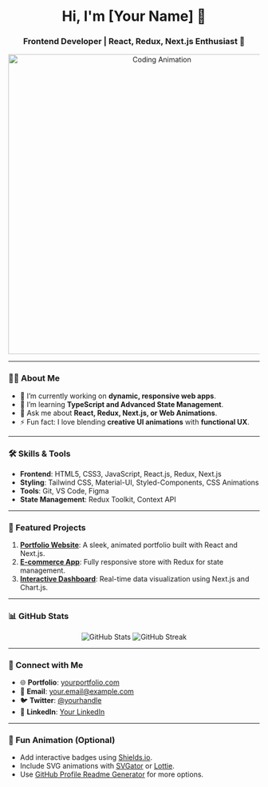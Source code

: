 <h1 align="center">Hi, I'm [Your Name] 👋</h1>
<h3 align="center">Frontend Developer | React, Redux, Next.js Enthusiast 🚀</h3>

<div align="center">
  <img src="https://media.giphy.com/media/qgQUggAC3Pfv687qPC/giphy.gif" width="600" alt="Coding Animation">
</div>

---

### 👨‍💻 About Me
- 🔭 I’m currently working on **dynamic, responsive web apps**.
- 🌱 I’m learning **TypeScript and Advanced State Management**.
- 💬 Ask me about **React, Redux, Next.js, or Web Animations**.
- ⚡ Fun fact: I love blending **creative UI animations** with **functional UX**.

---

### 🛠️ Skills & Tools
- **Frontend**: HTML5, CSS3, JavaScript, React.js, Redux, Next.js
- **Styling**: Tailwind CSS, Material-UI, Styled-Components, CSS Animations
- **Tools**: Git, VS Code, Figma
- **State Management**: Redux Toolkit, Context API

---

### 🌟 Featured Projects
1. **[Portfolio Website](https://yourportfolio.com)**: A sleek, animated portfolio built with React and Next.js.
2. **[E-commerce App](https://github.com/yourusername/ecommerce-app)**: Fully responsive store with Redux for state management.
3. **[Interactive Dashboard](https://github.com/yourusername/dashboard)**: Real-time data visualization using Next.js and Chart.js.

---

### 📊 GitHub Stats
<div align="center">
  <img src="https://github-readme-stats.vercel.app/api?username=yourusername&show_icons=true&theme=radical" alt="GitHub Stats">
  <img src="https://github-readme-streak-stats.herokuapp.com/?user=yourusername&theme=radical" alt="GitHub Streak">
</div>

---

### 💬 Connect with Me
- 🌐 **Portfolio**: [yourportfolio.com](https://yourportfolio.com)
- 📧 **Email**: [your.email@example.com](mailto:your.email@example.com)
- 🐦 **Twitter**: [@yourhandle](https://twitter.com/yourhandle)
- 💼 **LinkedIn**: [Your LinkedIn](https://linkedin.com/in/yourhandle)

---

### 🎨 Fun Animation (Optional)
- Add interactive badges using [Shields.io](https://shields.io).
- Include SVG animations with [SVGator](https://www.svgator.com) or [Lottie](https://lottiefiles.com).
- Use [GitHub Profile Readme Generator](https://rahuldkjain.github.io/gh-profile-readme-generator/) for more options.
